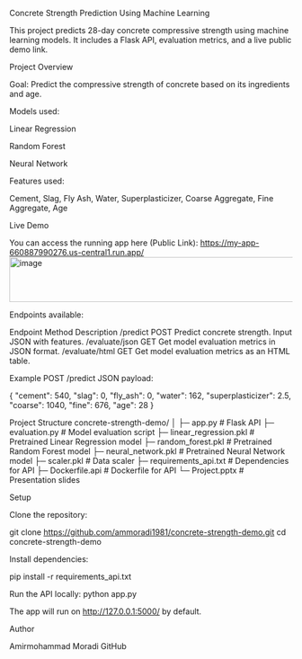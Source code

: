 Concrete Strength Prediction Using Machine Learning

This project predicts 28-day concrete compressive strength using machine learning models. It includes a Flask API, evaluation metrics, and a live public demo link.

Project Overview

Goal: Predict the compressive strength of concrete based on its ingredients and age.

Models used:

Linear Regression

Random Forest

Neural Network

Features used:

Cement, Slag, Fly Ash, Water, Superplasticizer, Coarse Aggregate, Fine Aggregate, Age

Live Demo

You can access the running app here (Public Link):
https://my-app-660887990276.us-central1.run.app/<img width="1194" height="80" alt="image" src="https://github.com/user-attachments/assets/80f94e7e-8d74-48f4-995e-ca1bf83e8662" />



Endpoints available:

Endpoint	Method	Description
/predict	POST	Predict concrete strength. Input JSON with features.
/evaluate/json	GET	Get model evaluation metrics in JSON format.
/evaluate/html	GET	Get model evaluation metrics as an HTML table.

Example POST /predict JSON payload:

{
  "cement": 540,
  "slag": 0,
  "fly_ash": 0,
  "water": 162,
  "superplasticizer": 2.5,
  "coarse": 1040,
  "fine": 676,
  "age": 28
}

Project Structure
concrete-strength-demo/
│
├─ app.py                  # Flask API
├─ evaluation.py           # Model evaluation script
├─ linear_regression.pkl   # Pretrained Linear Regression model
├─ random_forest.pkl       # Pretrained Random Forest model
├─ neural_network.pkl      # Pretrained Neural Network model
├─ scaler.pkl              # Data scaler
├─ requirements_api.txt    # Dependencies for API
├─ Dockerfile.api          # Dockerfile for API
└─ Project.pptx            # Presentation slides

Setup

Clone the repository:

git clone https://github.com/ammoradi1981/concrete-strength-demo.git
cd concrete-strength-demo


Install dependencies:

pip install -r requirements_api.txt


Run the API locally:
python app.py

The app will run on http://127.0.0.1:5000/ by default.


Author

Amirmohammad Moradi
GitHub
